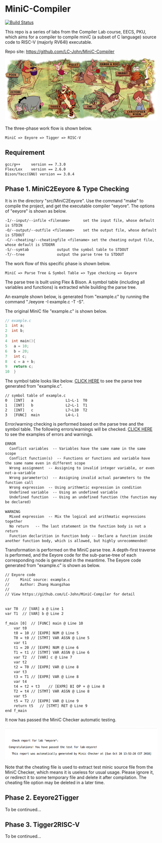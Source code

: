 # MiniC-Compiler

[![Build Status](https://travis-ci.org/LC-John/MiniC-Compiler.svg?branch=master)](https://travis-ci.org/LC-John/MiniC-Compiler)

This repo is a series of labs from the Compiler Lab course, EECS, PKU, which aims for a compiler to compile miniC (a subset of C language) source code to RISC-V (majorly RV64I) executable.

Repo site: https://github.com/LC-John/MiniC-Compiler

![pooh](images/pooh.jpg)

The three-phase work flow is shown below.

```
MiniC => Eeyore => Tigger => RISC-V
```

## Requirement

```
gcc/g++		version == 7.3.0
Flex/Lex	version == 2.6.0
Bison/Yacc(GNU)	version == 3.0.4
```

## Phase 1. MiniC2Eeyore & Type Checking

It is in the directory "src/MiniC2Eeyore". Use the command "make" to compile the project, and get the executable compiler "eeyore". The options of "eeyore" is shown as below.

```
-I/--input/--infile <filename>		set the input file, whose default is STDIN
-O/--output/--outfile <filename>	set the output file, whose default is STDOUT
-C/--cheating/--cheatingfile <filename>	set the cheating output file, whose default is STDERR
-S/--symtab				output the symbol table to STDOUT
-T/--tree				output the parse tree to STDOUT
```

The work flow of this specific phase is shown below.

```
MiniC => Parse Tree & Symbol Table => Type checking => Eeyore
```

The parse tree is built using Flex & Bison. A symbol table (including all variables and functions) is extracted while building the parse tree.

An example shown below, is generated from "example.c" by running the command "./eeyore -I example.c -T -S".

The original MiniC file "example.c" is shown below.

```C
// example.c
1  int a;
2  int b;
3  
4  int main(){
5  	a = 10;
6  	b = 20;
7  	int c;
8  	c = a + b;
9  	return c;
10  }
```

The symbol table looks like below. [CLICK HERE](/images/parse_tree_example.md) to see the parse tree generated from "example.c".

```
// symbol table of example.c
0	[INT] 	a           	L1~L-1	T0
1	[INT] 	b           	L2~L-1	T1
2	[INT] 	c           	L7~L10	T2
3	[FUNC]	main        	L4~L-1
```

Error/warning checking is performed based on the parse tree and the symbol table. The following errors/warnings will be checked. [CLICK HERE](/images/ew.md) to see the examples of errors and warnings.

```
ERROR
  Conflict variables  -- Variables have the same name in the same scope
  Conflict function(s)  -- Functions or functions and variable have the same name even in different scope
  Wrong assignment  -- Assigning to invalid integer variable, or even not-a-variable
  Wrong parameter(s)  -- Assigning invalid actual parameters to the function call
  Wrong expression  -- Using arithmetic expression in condition
  Undefined variable  -- Using an undefined variable
  Undefined function  -- Using an undefined function (the function may be declared)

WARNING 
  Mixed expression  -- Mix the logical and arithmatic expressions together
  No return   -- The last statement in the function body is not a return
  Function declarition in function body -- Declare a function inside another function body, which is allowed, but highly unrecommended!
```

Transformation is performed on the MiniC parse tree. A depth-first traverse is performed, and the Eeyore code for the sub-parse-tree of each corresponding node is generated in the meantime. The Eeyore code generated from "example.c" is shown as below.

```
// Eeyore code
//     MiniC source: example.c
//     Author: Zhang Huangzhao
//
// View https://github.com/LC-John/MiniC-Compiler for detail


var T0	// [VAR] a @ Line 1
var T1	// [VAR] b @ Line 2

f_main [0]	// [FUNC] main @ Line 10
	var t0
	t0 = 10	// [EXPR] NUM @ Line 5
	T0 = t0	// [STMT] VAR ASSN @ Line 5
	var t1
	t1 = 20	// [EXPR] NUM @ Line 6
	T1 = t1	// [STMT] VAR ASSN @ Line 6
	var T2	// [VAR] c @ Line 7
	var t2
	t2 = T0	// [EXPR] VAR @ Line 8
	var t3
	t3 = T1	// [EXPR] VAR @ Line 8
	var t4
	t4 = t2 + t3	// [EXPR] BI OP + @ Line 8
	T2 = t4	// [STMT] VAR ASSN @ Line 8
	var t5
	t5 = T2	// [EXPR] VAR @ Line 9
	return t5	// [STMT] RET @ Line 9
end f_main

```

It now has passed the MiniC Checker automatic testing.

![pass_eeyore](images/pass_eeyore.png)

Note that the cheating file is used to extract test minic source file from the MiniC Checker, which means it is useless for usual usage. Please ignore it, or redirect it to some temporary file and delete it after compilation. The cheating file option may be deleted in a later time.

## Phase 2. Eeyore2Tigger

To be continued...

## Phase 3. Tigger2RISC-V

To be continued...
